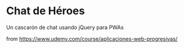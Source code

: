 # Chat de Héroes

Un cascarón de chat usando jQuery para PWAs

from https://www.udemy.com/course/aplicaciones-web-progresivas/